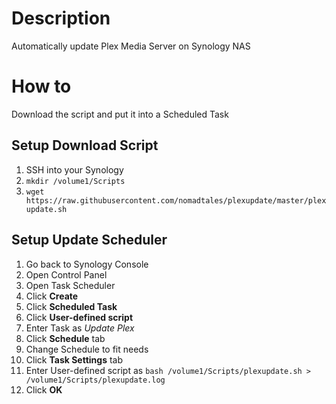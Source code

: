 # Description
Automatically update Plex Media Server on Synology NAS

# How to
Download the script and put it into a Scheduled Task

## Setup Download Script
1. SSH into your Synology
2. `mkdir /volume1/Scripts`
3. `wget https://raw.githubusercontent.com/nomadtales/plexupdate/master/plexupdate.sh`

## Setup Update Scheduler
1. Go back to Synology Console
2. Open Control Panel
3. Open Task Scheduler
4. Click **Create** 
5. Click **Scheduled Task** 
6. Click **User-defined script**
7. Enter Task as *Update Plex*
8. Click **Schedule** tab
9. Change Schedule to fit needs
10. Click **Task Settings** tab
11. Enter User-defined script as `bash /volume1/Scripts/plexupdate.sh > /volume1/Scripts/plexupdate.log`
12. Click **OK**